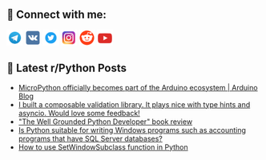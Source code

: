 ## 🔎 Connect with me:
[<img src="https://github.com/bullbesh/bullbesh/blob/main/images/Telegram.png" width="32" height="32" />](https://t.me/bullbesh)
[<img src="https://github.com/bullbesh/bullbesh/blob/main/images/VK.png" width="32" height="32" />](https://vk.com/bullbesh)
[<img src="https://github.com/bullbesh/bullbesh/blob/main/images/Twitter.png" width="32" height="32" />](https://twitter.com/bullbesh1)
[<img src="https://github.com/bullbesh/bullbesh/blob/main/images/Instagram.png" width="32" height="32" />](https://www.instagram.com/bullbesh)
[<img src="https://github.com/bullbesh/bullbesh/blob/main/images/Reddit.png" width="32" height="32" />](https://www.reddit.com/user/bullbesh)
[<img src="https://github.com/bullbesh/bullbesh/blob/main/images/YouTube.png" width="32" height="32" />](https://www.youtube.com/channel/UCtfjRs6uzgq5mfm8S06WTcg)

## 📕 Latest r/Python Posts
<!-- BLOG-POST-LIST:START -->
- [MicroPython officially becomes part of the Arduino ecosystem | Arduino Blog](https://www.reddit.com/r/Python/comments/yrldcw/micropython_officially_becomes_part_of_the/)
- [I built a composable validation library. It plays nice with type hints and asyncio. Would love some feedback!](https://www.reddit.com/r/Python/comments/yrkluj/i_built_a_composable_validation_library_it_plays/)
- [&quot;The Well Grounded Python Developer&quot; book review](https://www.reddit.com/r/Python/comments/yriw7b/the_well_grounded_python_developer_book_review/)
- [Is Python suitable for writing Windows programs such as accounting programs that have SQL Server databases?](https://www.reddit.com/r/Python/comments/yrhhtj/is_python_suitable_for_writing_windows_programs/)
- [How to use SetWindowSubclass function in Python](https://www.reddit.com/r/Python/comments/yrhcw6/how_to_use_setwindowsubclass_function_in_python/)
<!-- BLOG-POST-LIST:END -->
